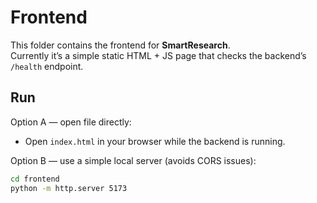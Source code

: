 # Frontend

This folder contains the frontend for **SmartResearch**.  
Currently it’s a simple static HTML + JS page that checks the backend’s `/health` endpoint.

## Run
Option A — open file directly:
- Open `index.html` in your browser while the backend is running.  

Option B — use a simple local server (avoids CORS issues):
```bash
cd frontend
python -m http.server 5173
